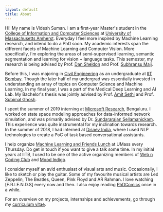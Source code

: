 ```yaml
---
layout: default
title: About
---
```


Hi! My name is Videsh Suman. I am a first-year Master's student in the [College of Information and Computer Sciences] at [University of Massachusetts Amherst]. Everyday I feel more inspired by Machine Learning research, and intend to do a PhD soon. My academic interests span the different facets of Machine Learning and Computer Vision. More specifically, I'm exploring the areas of semi-supervised learning, semantic segmentation and learning for vision + language tasks. This semester, my research is being advised by Prof. [Dan Sheldon] and Prof. [Subhransu Maji]. 

Before this, I was majoring in [Civil Engineering] as an undergraduate at [IIT Bombay]. Though the later half of my undergrad was essentially invested in understanding an array of topics on Computer Science and Machine Learning. In my final year, I was a part of the Medical Deep Learning and AI Lab. My Bachelor's thesis was jointly advised by Prof. [Amit Sethi] and Prof. [Subimal Ghosh]. 

I spent the summer of 2019 interning at [Microsoft Research], Bengaluru. I worked on state space modeling approaches for data-informed network simulation, and was primarily advised by Dr. [Sundararajan Sellamanickam]. This experience was quite instrumental for my inclination towards research. In the summer of 2018, I had interned at [Disney India], where I used NLP technologies to create a PoC of task based conversational assistants. 

I help organize [Machine Learning and Friends Lunch] at UMass every Thursday. Do get in touch if you want to give a talk some time. In my initial years at IITB, I used to be one of the active organizing members of [Web n Coding Club] and [Mood Indigo]. 

I consider myself an avid enthusiast of visual arts and music. Occasionally, I like to sketch or play the guitar. Some of my favourite musical artists are Led Zeppelin, The Beatles, Queen, Pink Floyd and AR Rahman. I love watching [F.R.I.E.N.D.S] every now and then. I also enjoy reading [PhDComics] once in a while.

For an overview on my projects, internships and achievements, go through my [curriculum vitae].


[College of Information and Computer Sciences]: https://www.cics.umass.edu/
[University of Massachusetts Amherst]: https://www.umass.edu/
[Dan Sheldon]: https://people.cs.umass.edu/~sheldon/
[Subhransu Maji]: https://people.cs.umass.edu/~smaji/
[Civil Engineering]: http://www.civil.iitb.ac.in/
[IIT Bombay]: http://www.iitb.ac.in/
[Amit Sethi]: https://www.ee.iitb.ac.in/~asethi/
[Subimal Ghosh]: https://www.civil.iitb.ac.in/~subimal/
[Microsoft Research]: https://www.microsoft.com/en-us/research/lab/microsoft-research-india/
[Sundararajan Sellamanickam]: https://www.microsoft.com/en-us/research/people/ssrajan/
[Disney India]: https://www.disney.in/
[Machine Learning and Friends Lunch]: http://ds.cs.umass.edu/mlfl
[Web n Coding Club]: https://wncc-iitb.org/
[Mood Indigo]: https://moodi.org/
[PhDComics]: http://phdcomics.com/
[curriculum vitae]: /docs/cv.pdf

